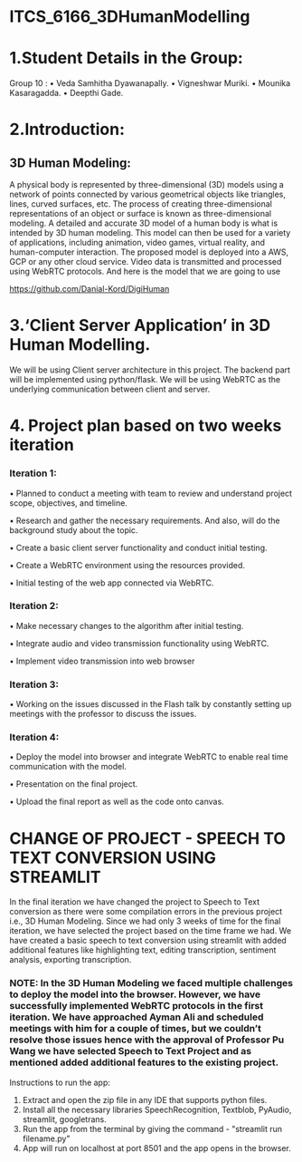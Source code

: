 # ITCS_6166_3DHumanModelling
# 1.Student Details in the Group:
Group 10 :
  •	Veda Samhitha Dyawanapally. 
  •	Vigneshwar Muriki.
  •	Mounika Kasaragadda.
  •	Deepthi Gade.

# 2.Introduction:
## 3D Human Modeling:
A physical body is represented by three-dimensional (3D) models using a network of points connected by various geometrical objects like triangles, lines, curved surfaces, etc. The process of creating three-dimensional representations of an object or surface is known as three-dimensional modeling. A detailed and accurate 3D model of a human body is what is intended by 3D human modeling. This model can then be used for a variety of applications, including animation, video games, virtual reality, and human-computer interaction.
The proposed model is deployed into a AWS, GCP or any other cloud service. Video data is transmitted and processed using WebRTC protocols.
And here is the model that we are going to use

https://github.com/Danial-Kord/DigiHuman


# 3.‘Client Server Application’ in 3D Human Modelling.
We will be using Client server architecture in this project. The backend part will be implemented using python/flask. We will be using WebRTC as the underlying communication between client and server.
# 4. Project plan based on two weeks iteration 
### Iteration 1:

•	Planned to conduct a meeting with team to review and understand project scope, objectives, and timeline.

•	Research and gather the necessary requirements. And also, will do the background study about the topic.

•	Create a basic client server functionality and conduct initial testing.

•	Create a WebRTC environment using the resources provided.

•	Initial testing of the web app connected via WebRTC.

### Iteration 2:

•	Make necessary changes to the algorithm after initial testing.

•	Integrate audio and video transmission functionality using WebRTC.

•	Implement video transmission into web browser

### Iteration 3:

•	Working on the issues discussed in the Flash talk by constantly setting up meetings with the professor to discuss the issues.

### Iteration 4:

•	Deploy the model into browser and integrate WebRTC to enable real time communication with the model.

•	Presentation on the final project.

•	Upload the final report as well as the code onto canvas.

# CHANGE OF PROJECT - SPEECH TO TEXT CONVERSION USING STREAMLIT
In the final iteration we have changed the project to Speech to Text conversion as there were some compilation errors in the previous project i.e., 3D Human Modeling. Since we had only 3 weeks of time for the final iteration, we have selected the project based on the time frame we had. We have created a basic speech to text conversion using streamlit with added additional features like highlighting text, editing transcription, sentiment analysis, exporting transcription.
### NOTE: In the 3D Human Modeling we faced multiple challenges to deploy the model into the browser. However, we have successfully implemented WebRTC protocols in the first iteration. We have approached Ayman Ali and scheduled meetings with him for a couple of times, but we couldn’t resolve those issues hence with the approval of Professor Pu Wang we have selected Speech to Text Project and as mentioned added additional features to the existing project.

Instructions to run the app:
1. Extract and open the zip file in any IDE that supports python files.
2. Install all the necessary libraries SpeechRecognition, Textblob, PyAudio, streamlit, googletrans.
3. Run the app from the terminal by giving the command - "streamlit run filename.py"
4. App will run on localhost at port 8501 and the app opens in the browser.
